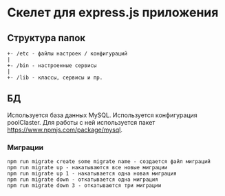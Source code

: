 # Скелет для express.js приложения

## Структура папок


```
+- /etc - файлы настроек / конфигураций
|
+- /bin - настроенные сервисы
|
+- /lib - классы, сервисы и пр. 
```

## БД

Используется база данных MySQL. Используется конфигурация poolClaster.
Для работы с ней используется пакет https://www.npmjs.com/package/mysql.

### Миграции

```
npm run migrate create some migrate name - создается файл миграций
npm run migrate up - накатываются все новые миграции
npm run migrate up 1 - накатывается одна новая миграция
npm run migrate down - откатывается одна миграция
npm run migrate down 3 - откатываются три миграции
```
